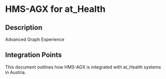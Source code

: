 # HMS-AGX for at_Health

## Description

Advanced Graph Experience

## Integration Points

This document outlines how HMS-AGX is integrated with at_Health systems in Austria.
